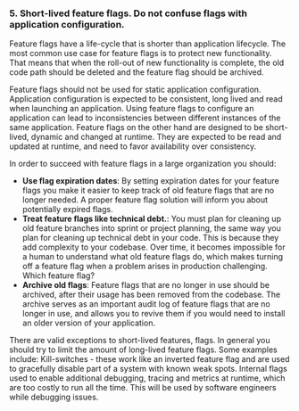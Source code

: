 ### 5. Short-lived feature flags. Do not confuse flags with application configuration. 

Feature flags have a life-cycle that is shorter than application lifecycle. The most common use case for feature flags is to protect new functionality. That means that when the roll-out of new functionality is complete, the old code path should be deleted and the feature flag should be archived.

Feature flags should not be used for static application configuration. Application configuration is expected to be consistent, long lived and read when launching an application. Using feature flags to configure an application can lead to inconsistencies between different instances of the same application. Feature flags on the other hand are designed to be short-lived, dynamic and changed at runtime. They are expected to be read and updated at runtime, and need to favor availability over consistency.

In order to succeed with feature flags in a large organization you should:

  - **Use flag expiration dates**: By setting expiration dates for your feature flags you make it easier to keep track of old feature flags that are no longer needed. A proper feature flag solution will inform you about potentially expired flags.
  - **Treat feature flags like technical debt.**: You must plan for cleaning up old feature branches into sprint or project planning, the same way you plan for cleaning up technical debt in your code. This is because they add complexity to your codebase. Over time, it becomes impossible for a human to understand what old feature flags do, which makes turning off a feature flag when a problem arises in production challenging. Which feature flag? 
   - **Archive old flags**: Feature flags that are no longer in use should be archived, after their usage has been removed from the codebase. The archive serves as an important audit log of feature flags that are no longer in use, and allows you to revive them if you would need to install an older version of your application.

There are valid exceptions to short-lived features, flags. In general you should try to limit the amount of long-lived feature flags. Some examples include: 
Kill-switches - these work like an inverted feature flag and are used to gracefully disable part of a system with known weak spots. 
Internal flags used to enable additional debugging, tracing and metrics at runtime, which are too costly to run all the time. This will be used by software engineers while debugging issues.
